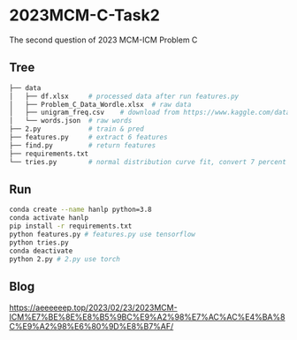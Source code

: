 # 2023MCM-C-Task2

The second question of 2023 MCM-ICM Problem C

## Tree

```bash
├── data
│   ├── df.xlsx     # processed data after run features.py
│   ├── Problem_C_Data_Wordle.xlsx  # raw data
│   ├── unigram_freq.csv    # download from https://www.kaggle.com/datasets/rtatman/english-word-frequency
│   └── words.json  # raw words
├── 2.py			# train & pred
├── features.py		# extract 6 features
├── find.py         # return features
├── requirements.txt
└── tries.py		# normal distribution curve fit, convert 7 percent features into 2 features
```

## Run

```bash
conda create --name hanlp python=3.8
conda activate hanlp
pip install -r requirements.txt
python features.py # features.py use tensorflow
python tries.py
conda deactivate
python 2.py # 2.py use torch
```

## Blog

https://aeeeeeep.top/2023/02/23/2023MCM-ICM%E7%BE%8E%E8%B5%9BC%E9%A2%98%E7%AC%AC%E4%BA%8C%E9%A2%98%E6%80%9D%E8%B7%AF/
